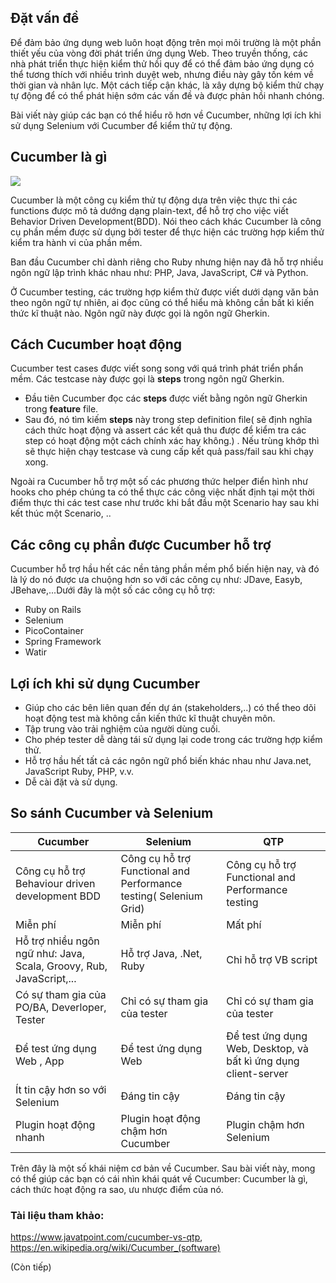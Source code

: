 ## Đặt vấn đề

Để đảm bảo ứng dụng web luôn hoạt động trên mọi môi trường là một phần thiết yếu của vòng đời phát triển ứng dụng Web. Theo truyền thống, các nhà phát triển thực hiện kiểm thử hồi quy để có thể đảm bảo ứng dụng có thể tương thích với nhiều trình duyệt web, nhưng điều này gây tốn kém về thời gian và nhân lực. Một cách tiếp cận khác, là xây dựng bộ kiểm thử chạy tự động để có thể phát hiện sớm các vấn đề và được phản hồi nhanh chóng.

Bài viết này giúp các bạn có thể hiểu rõ hơn về Cucumber, những lợi ích khi sử dụng Selenium với Cucumber để kiểm thử tự động.

## Cucumber là gì

![](https://images.viblo.asia/e27a062c-dd7b-4d10-a77f-802a663a7830.png)

Cucumber là một công cụ kiểm thử tự động dựa trên việc thực thi các functions được mô tả dướng dạng plain-text, để hỗ trợ cho việc viết Behavior Driven Development(BDD). Nói theo cách khác Cucumber là công cụ phần mềm được sử dụng bởi tester để thực hiện các trường hợp kiểm thử kiểm tra hành vi của phần mềm.

Ban đầu Cucumber chỉ dành riêng cho Ruby nhưng hiện nay  đã hỗ trợ nhiều ngôn ngữ lập trình khác nhau như:  PHP, Java, JavaScript, C# và Python.

Ở Cucumber testing, các trường hợp kiểm thử được viết dưới dạng văn bản theo ngôn ngữ tự nhiên, ai đọc cũng có thể hiểu mà không cần bất kì kiến thức kĩ thuật nào. Ngôn ngữ này được gọi là ngôn ngữ Gherkin.

## Cách Cucumber hoạt động

Cucumber test cases được viết song song với quá trình phát triển phẩn mềm. Các testcase này được gọi là **steps**  trong ngôn ngữ Gherkin.
* Đầu tiên Cucumber đọc các **steps**  được viết bằng ngôn ngữ Gherkin trong  **feature** file.
* Sau đó, nó tìm kiếm **steps** này trong step definition file(  sẽ định nghĩa cách thức hoạt động và assert các kết quả thu được để kiểm tra các step có hoạt động một cách chính xác hay không.) . Nếu trùng khớp thì sẽ thực hiện chạy testcase và cung cấp kết quả pass/fail sau khi chạy xong.

Ngoài ra Cucumber hỗ trợ một số các phương thức helper điển hình như hooks cho phép chúng ta có thể thực các công việc nhất định tại một thời điểm thực thi các test case như trước khi bắt đầu một Scenario hay sau khi kết thúc một Scenario, ..

## Các công cụ phần được Cucumber hỗ trợ

Cucumber hỗ trợ hầu hết các nền tảng phần mềm phổ biến hiện nay, và đó là lý do nó được ưa chuộng hơn so với các công cụ như: JDave, Easyb, JBehave,...Dưới đây là một số các công cụ hỗ trợ:
* Ruby on Rails
* Selenium
* PicoContainer
* Spring Framework
* Watir

## Lợi ích khi sử dụng Cucumber

* Giúp cho các bên liên quan đến dự án (stakeholders,..) có thể theo dõi hoạt động test mà không cần kiến thức kĩ thuật chuyên môn.
* Tập trung vào trải nghiệm của người dùng cuối.
* Cho phép tester dễ dàng tái sử dụng lại code trong các trường hợp kiểm thử.
* Hỗ trợ hầu hết tất cả các ngôn ngữ phổ biến khác nhau như Java.net, JavaScript Ruby, PHP, v.v.
* Dễ cài đặt và sử dụng.

## So sánh Cucumber và Selenium



| Cucumber | Selenium |QTP |
| -------- | -------- |  -------- | 
| Công cụ hỗ trợ Behaviour driven development BDD     | Công cụ hỗ trợ Functional and Performance testing( Selenium Grid)  |Công cụ hỗ trợ Functional and Performance testing|
|Miễn phí                                                                                   | Miễn phí                                                                                                          |Mất phí|
|Hỗ trợ nhiều ngôn ngữ như: Java, Scala, Groovy, Rub, JavaScript,...                                                                                   | Hỗ trợ Java, .Net, Ruby                                                                            |Chỉ hỗ trợ VB script|
|Có sự tham gia của PO/BA, Deverloper, Tester                                                                                   | Chỉ có sự tham gia của tester                       |Chỉ có sự tham gia của tester                       |
|Để test ứng dụng Web , App                                                                                  | Để test ứng dụng Web                                                                                                        |Để test ứng dụng Web, Desktop, và bất kì ứng dụng client-server|
|Ít tin cậy hơn so với Selenium                                                                                   | Đáng tin cậy                                                                                                       |Đáng tin cậy|
|Plugin hoạt động nhanh                                                                                   |Plugin hoạt động chậm hơn Cucumber                                                                                                      |Plugin chậm hơn Selenium|

Trên đây là một số khái niệm cơ bản về Cucumber. Sau bài viết này, mong có thể giúp các bạn có cái nhìn khái quát về Cucumber: Cucumber là gì, cách thức hoạt động ra sao, ưu nhược điểm của nó.

### Tài liệu tham khảo: 
https://www.javatpoint.com/cucumber-vs-qtp, 
https://en.wikipedia.org/wiki/Cucumber_(software)

(Còn tiếp)